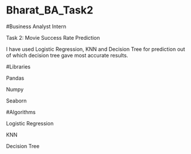 # Bharat_BA_Task2

#Business Analyst Intern

Task 2: Movie Success Rate Prediction

I have used Logistic Regression, KNN and Decision Tree for prediction out of which decision tree gave most accurate results.

#Libraries

Pandas

Numpy

Seaborn


#Algorithms

Logistic Regression

KNN

Decision Tree

